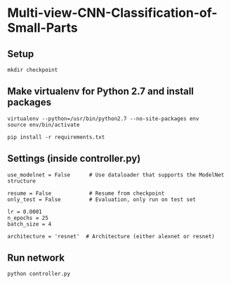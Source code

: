 # Multi-view-CNN-Classification-of-Small-Parts

## Setup
```
mkdir checkpoint
```

## Make virtualenv for Python 2.7 and install packages
```
virtualenv --python=/usr/bin/python2.7 --no-site-packages env
source env/bin/activate

pip install -r requirements.txt 
```

## Settings (inside controller.py)
```
use_modelnet = False      # Use dataloader that supports the ModelNet structure

resume = False            # Resume from checkpoint
only_test = False         # Evaluation, only run on test set

lr = 0.0001    
n_epochs = 25
batch_size = 4

architecture = 'resnet'  # Architecture (either alexnet or resnet)
```

## Run network
```
python controller.py
```
